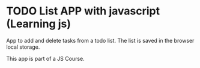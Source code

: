 # TODO List APP with javascript (Learning js)

App to add and delete tasks from a todo list.
The list is saved in the browser local storage.

This app is part of a JS Course.
